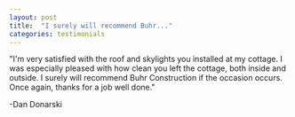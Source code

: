 ```yaml
---
layout: post
title:  "I surely will recommend Buhr..."
categories: testimonials
---
```


"I'm very satisfied with the roof and skylights you installed at my cottage. I was especially pleased with how clean you left the cottage, both inside and outside. I surely will recommend Buhr Construction if the occasion occurs. Once again, thanks for a job well done."

-Dan Donarski

